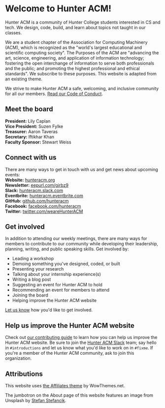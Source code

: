 # Welcome to Hunter ACM!

Hunter ACM is a community of Hunter College students interested in CS and tech. We design, code, build, and learn about topics not taught in our classes.

We are a student chapter of the Association for Computing Machinery (ACM), which is recognized as the "world's largest educational and scientific computing society". The Purposes of the ACM are "advancing the art, science, engineering, and application of information technology; fostering the open interchange of information to serve both professionals and the public; and promoting the highest professional and ethical standards". We subscribe to these purposes.
This website is adapted from an existing theme.

We strive to make Hunter ACM a safe, welcoming, and inclusive community for all our members. [Read our Code of Conduct](https://www.hunteracm.org/codeofconduct).

## Meet the board
**President:** Lily Caplan <br />
**Vice President:** Suzen Fylke <br />
**Treasurer:** Aaron Taveras <br />
**Secretary:** Iftikhar Khan <br />
**Faculty Sponsor:** Stewart Weiss

## Connect with us
There are many ways to get in touch with us and get news about upcoming events: <br />
**Website:** [hunteracm.org](https://www.hunteracm.org/) <br />
**Newsletter:** [eepurl.com/gjrbz9](https://acm.us14.list-manage.com/subscribe?u=40574f669e2894fb2eb79e2b6&id=d40cd1198a) <br />
**Slack:** [hunteracm.slack.com](https://hunteracm.slack.com/) <br />
**Eventbrite:** [hunteracm.eventbrite.com](https://www.eventbrite.com/o/hunter-acm-19855593997) <br />
**GitHub:** [github.com/hunteracm](https://github.com/hunteracm) <br />
**Facebook:** [facebook.com/hunteracm](https://www.facebook.com/hunteracm/) <br />
**Twitter:** [twitter.com/weareHunterACM](https://twitter.com/weareHunterACM) <br />

## Get involved
In addition to attending our weekly meetings, there are many ways for members to contribute to our community while developing their leadership, planning, writing, and public speaking skills. Get involved by:
- Leading a workshop
- Demoing something you've designed, coded, or built
- Presenting your research
- Talking about your internship experience(s)
- Writing a blog post
- Suggesting an event for Hunter ACM to hold
- Recommending an event for members to attend
- Joining the board
- Helping improve the Hunter ACM website

[Let us know](https://www.hunteracm.org/contact) how you'd like to get involved.

## Help us improve the Hunter ACM website
Check out [our contributing guide](https://github.com/hunteracm/hunteracm.github.io/edit/master/.github/CONTRIBUTING.md) to learn how you can help us improve the Hunter ACM website. Be sure to join the [Hunter ACM Slack](https://hunteracm.slack.com/) team; say hello in `#introductions` and let us know what you'd like to work on in `#fixme`. If you're a member of the Hunter ACM community, ask to join this organization.

## Attributions
This website uses [the Affiliates theme](https://github.com/wowthemesnet/affiliates-jekyll-theme) by WowThemes.net.

The jumbotron on the About page of this website features an image from Unsplash by [Stefan Stefancik](https://unsplash.com/@cikstefan).

